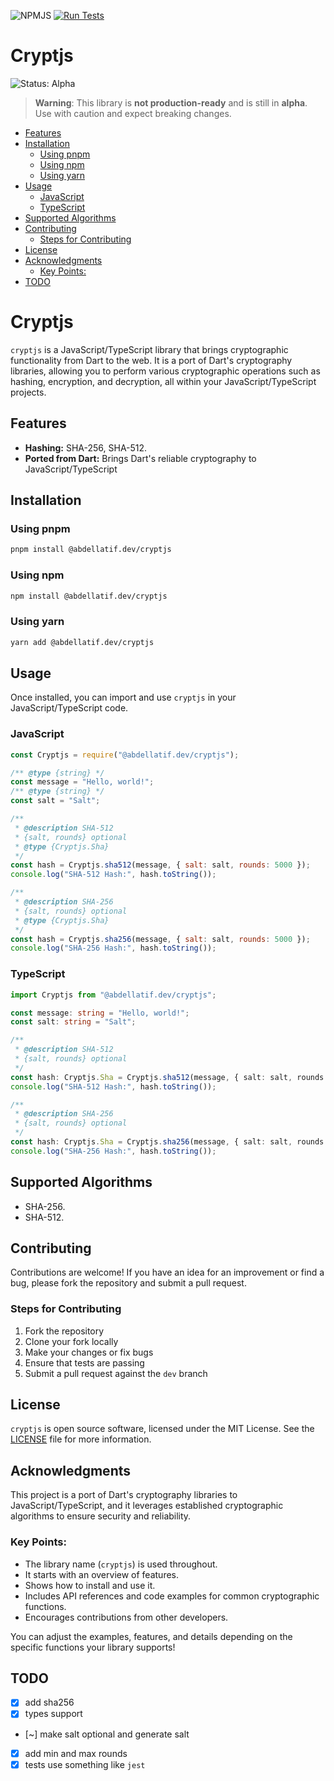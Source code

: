 ![NPMJS](https://img.shields.io/npm/v/%40abdellatif.dev%2Fcryptjs)
[![Run Tests](https://github.com/abdellatif-temsamani/cryptjs/actions/workflows/test.yml/badge.svg)](https://github.com/abdellatif-temsamani/cryptjs/actions/workflows/test.yml)

# Cryptjs

![Status: Alpha](https://img.shields.io/badge/Status-Alpha-orange)

> **Warning**: This library is **not production-ready** and is still in
> **alpha**. Use with caution and expect breaking changes.

- [Features](#features)
- [Installation](#installation)
  - [Using pnpm](#using-pnpm)
  - [Using npm](#using-npm)
  - [Using yarn](#using-yarn)
- [Usage](#usage)
  - [JavaScript](#javascript)
  - [TypeScript](#typescript)
- [Supported Algorithms](#supported-algorithms)
- [Contributing](#contributing)
  - [Steps for Contributing](#steps-for-contributing)
- [License](#license)
- [Acknowledgments](#acknowledgments)
  - [Key Points:](#key-points)
- [TODO](#todo)

# Cryptjs

`cryptjs` is a JavaScript/TypeScript library that brings cryptographic
functionality from Dart to the web. It is a port of Dart's cryptography
libraries, allowing you to perform various cryptographic operations such as
hashing, encryption, and decryption, all within your JavaScript/TypeScript
projects.

## Features

- **Hashing:** SHA-256, SHA-512.
- **Ported from Dart:** Brings Dart's reliable cryptography to
  JavaScript/TypeScript

## Installation

### Using pnpm

```bash
pnpm install @abdellatif.dev/cryptjs
```

### Using npm

```bash
npm install @abdellatif.dev/cryptjs
```

### Using yarn

```bash
yarn add @abdellatif.dev/cryptjs
```

## Usage

Once installed, you can import and use `cryptjs` in your JavaScript/TypeScript
code.

### JavaScript

```js
const Cryptjs = require("@abdellatif.dev/cryptjs");

/** @type {string} */
const message = "Hello, world!";
/** @type {string} */
const salt = "Salt";

/**
 * @description SHA-512
 * {salt, rounds} optional
 * @type {Cryptjs.Sha}
 */
const hash = Cryptjs.sha512(message, { salt: salt, rounds: 5000 });
console.log("SHA-512 Hash:", hash.toString());

/**
 * @description SHA-256
 * {salt, rounds} optional
 * @type {Cryptjs.Sha}
 */
const hash = Cryptjs.sha256(message, { salt: salt, rounds: 5000 });
console.log("SHA-256 Hash:", hash.toString());
```

### TypeScript

```ts
import Cryptjs from "@abdellatif.dev/cryptjs";

const message: string = "Hello, world!";
const salt: string = "Salt";

/**
 * @description SHA-512
 * {salt, rounds} optional
 */
const hash: Cryptjs.Sha = Cryptjs.sha512(message, { salt: salt, rounds: 5000 });
console.log("SHA-512 Hash:", hash.toString());

/**
 * @description SHA-256
 * {salt, rounds} optional
 */
const hash: Cryptjs.Sha = Cryptjs.sha256(message, { salt: salt, rounds: 5000 });
console.log("SHA-256 Hash:", hash.toString());
```

## Supported Algorithms

- SHA-256.
- SHA-512.

## Contributing

Contributions are welcome! If you have an idea for an improvement or find a bug,
please fork the repository and submit a pull request.

### Steps for Contributing

1. Fork the repository
2. Clone your fork locally
3. Make your changes or fix bugs
4. Ensure that tests are passing
5. Submit a pull request against the `dev` branch

## License

`cryptjs` is open source software, licensed under the MIT License. See the
[LICENSE](LICENSE) file for more information.

## Acknowledgments

This project is a port of Dart's cryptography libraries to
JavaScript/TypeScript, and it leverages established cryptographic algorithms to
ensure security and reliability.

### Key Points:

- The library name (`cryptjs`) is used throughout.
- It starts with an overview of features.
- Shows how to install and use it.
- Includes API references and code examples for common cryptographic functions.
- Encourages contributions from other developers.

You can adjust the examples, features, and details depending on the specific
functions your library supports!

## TODO

- [x] add sha256
- [x] types support
- [~] make salt optional and generate salt
- [x] add min and max rounds
- [x] tests use something like `jest`
